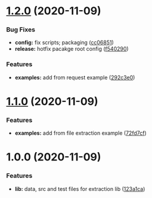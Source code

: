 # [1.2.0](https://github.com/sc10ntech/extract-site-metadata/compare/v1.1.0...v1.2.0) (2020-11-09)


### Bug Fixes

* **config:** fix scripts; packaging ([cc06851](https://github.com/sc10ntech/extract-site-metadata/commit/cc068516ff0fadc5030217ead47a1f548df726bb))
* **release:** hotfix pacakge root config ([f540290](https://github.com/sc10ntech/extract-site-metadata/commit/f54029039ceef78dc451a476c4d8cda225227df4))


### Features

* **examples:** add from request example ([292c3e0](https://github.com/sc10ntech/extract-site-metadata/commit/292c3e0ff7d6c498658c52f18ac9f887b2eafdbd))

# [1.1.0](https://github.com/sc10ntech/extract-site-metadata/compare/v1.0.0...v1.1.0) (2020-11-09)


### Features

* **examples:** add from file extraction example ([72fd7cf](https://github.com/sc10ntech/extract-site-metadata/commit/72fd7cf0ad0117ff1a568b2592e042b26f19dfb6))

# 1.0.0 (2020-11-09)


### Features

* **lib:** data, src and test files for extraction lib ([123a1ca](https://github.com/sc10ntech/extract-site-metadata/commit/123a1ca2bd02891b06ce4990581ab76dd8f79406))
